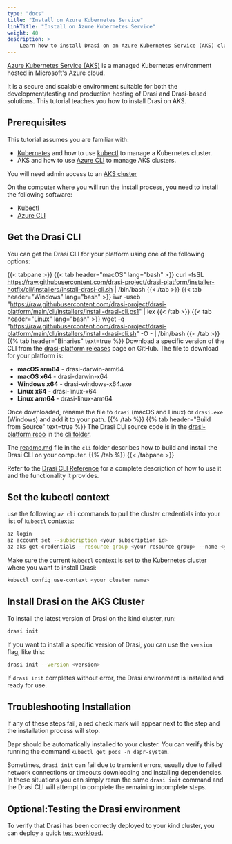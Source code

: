 ```yaml
---
type: "docs"
title: "Install on Azure Kubernetes Service"
linkTitle: "Install on Azure Kubernetes Service"
weight: 40
description: >
    Learn how to install Drasi on an Azure Kubernetes Service (AKS) cluster
---
```


[Azure Kubernetes Service (AKS)](https://learn.microsoft.com/en-us/azure/aks/learn/quick-kubernetes-deploy-portal?tabs=azure-cli) is a managed Kubernetes environment hosted in Microsoft's Azure cloud. 

It is a secure and scalable environment suitable for both the development/testing and production hosting of Drasi and Drasi-based solutions. This tutorial teaches you how to install Drasi on AKS.

## Prerequisites
This tutorial assumes you are familiar with:
- [Kubernetes](https://kubernetes.io/) and how to use [kubectl](https://kubernetes.io/docs/tasks/tools/#kubectl) to manage a Kubernetes cluster.
- AKS and how to use [Azure CLI](https://learn.microsoft.com//cli/azure/install-azure-cli) to manage AKS clusters.

You will need admin access to an [AKS cluster](https://learn.microsoft.com/en-us/azure/aks/learn/quick-kubernetes-deploy-portal)

On the computer where you will run the install process, you need to install the following software:
- [Kubectl](https://kubernetes.io/docs/tasks/tools/#kubectl)
- [Azure CLI](https://learn.microsoft.com//cli/azure/install-azure-cli)

## Get the Drasi CLI
You can get the Drasi CLI for your platform using one of the following options:

{{< tabpane >}}
{{< tab header="macOS" lang="bash" >}}
curl -fsSL https://raw.githubusercontent.com/drasi-project/drasi-platform/installer-hotfix/cli/installers/install-drasi-cli.sh | /bin/bash
{{< /tab >}}
{{< tab header="Windows" lang="bash" >}}
iwr -useb "https://raw.githubusercontent.com/drasi-project/drasi-platform/main/cli/installers/install-drasi-cli.ps1" | iex
{{< /tab >}}
{{< tab header="Linux" lang="bash" >}}
wget -q "https://raw.githubusercontent.com/drasi-project/drasi-platform/main/cli/installers/install-drasi-cli.sh" -O - | /bin/bash
{{< /tab >}}
{{% tab header="Binaries" text=true %}}
Download a specific version of the CLI from the [drasi-platform releases](https://github.com/drasi-project/drasi-platform/releases) page on GitHub. The file to download for your platform is:
- **macOS arm64** - drasi-darwin-arm64
- **macOS x64** - drasi-darwin-x64
- **Windows x64** - drasi-windows-x64.exe
- **Linux x64** - drasi-linux-x64
- **Linux arm64** - drasi-linux-arm64

Once downloaded, rename the file to `drasi` (macOS and Linux) or `drasi.exe` (Windows) and add it to your path.
{{% /tab %}}
{{% tab header="Build from Source" text=true %}}
The Drasi CLI source code is in the [drasi-platform repo](https://github.com/drasi-project/drasi-platform) in the [cli folder](https://github.com/drasi-project/drasi-platform/tree/main/cli).

The [readme.md](https://github.com/drasi-project/drasi-platform/blob/main/cli/README.md) file in the `cli` folder describes how to build and install the Drasi CLI on your computer.
{{% /tab %}}
{{< /tabpane >}}

Refer to the [Drasi CLI Reference](/reference/command-line-interface/) for a complete description of how to use it and the functionality it provides.

## Set the kubectl context
use the following `az cli` commands to pull the cluster credentials into your list of `kubectl` contexts:

```bash
az login
az account set --subscription <your subscription id>
az aks get-credentials --resource-group <your resource group> --name <your cluster name>
```

Make sure the current `kubectl` context is set to the Kubernetes cluster where you want to install Drasi:

```bash
kubectl config use-context <your cluster name>
```

## Install Drasi on the AKS Cluster
To install the latest version of Drasi on the kind cluster, run:

```bash
drasi init
```

If you want to install a specific version of Drasi, you can use the `version` flag, like this:

```bash
drasi init --version <version>
```

If `drasi init` completes without error, the Drasi environment is installed and ready for use.

## Troubleshooting Installation
If any of these steps fail, a red check mark will appear next to the step and the installation process will stop. 

Dapr should be automatically installed to your cluster. You can verify this by running the command `kubectl get pods -n dapr-system`. 

Sometimes, `drasi init` can fail due to transient errors, usually due to failed network connections or timeouts downloading and installing dependencies. In these situations you can simply rerun the same `drasi init` command and the Drasi CLI will attempt to complete the remaining incomplete steps.

## Optional:Testing the Drasi environment
To verify that Drasi has been correctly deployed to your kind cluster, you can deploy a quick [test workload](/how-to-guides/installation/test-installation.md).
